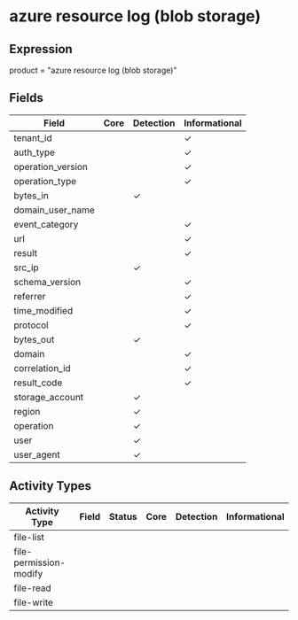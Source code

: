 azure resource log (blob storage)
=================================

Expression
----------

product = "azure resource log (blob storage)"

Fields
------

| Field             | Core | Detection | Informational |
| ----------------- | ---- | --------- | ------------- |
| tenant_id         |      |           | &#10003;      |
| auth_type         |      |           | &#10003;      |
| operation_version |      |           | &#10003;      |
| operation_type    |      |           | &#10003;      |
| bytes_in          |      | &#10003;  |               |
| domain_user_name  |      |           |               |
| event_category    |      |           | &#10003;      |
| url               |      |           | &#10003;      |
| result            |      |           | &#10003;      |
| src_ip            |      | &#10003;  |               |
| schema_version    |      |           | &#10003;      |
| referrer          |      |           | &#10003;      |
| time_modified     |      |           | &#10003;      |
| protocol          |      |           | &#10003;      |
| bytes_out         |      | &#10003;  |               |
| domain            |      |           | &#10003;      |
| correlation_id    |      |           | &#10003;      |
| result_code       |      |           | &#10003;      |
| storage_account   |      | &#10003;  |               |
| region            |      | &#10003;  |               |
| operation         |      | &#10003;  |               |
| user              |      | &#10003;  |               |
| user_agent        |      | &#10003;  |               |

Activity Types
--------------

| Activity Type          | Field | Status | Core | Detection | Informational |
| ---------------------- | ----- | ------ | ---- | --------- | ------------- |
| file-list              |       |        |      |           |               |
| file-permission-modify |       |        |      |           |               |
| file-read              |       |        |      |           |               |
| file-write             |       |        |      |           |               |

